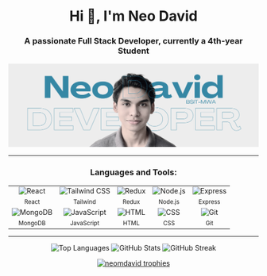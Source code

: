 <h1 align="center">Hi 👋, I'm Neo David</h1>
<h3 align="center">A passionate Full Stack Developer, currently a 4th-year Student</h3>

<p align="center">
  <img src="https://github.com/neomdavid/neomdavid/blob/main/GitHubHeader.png" alt="neomdavid" />
</p>

---

<h3 align="center">Languages and Tools:</h3>

<table align="center">
  <tr>
    <td align="center">
      <img width="50" src="https://techstack-generator.vercel.app/react-icon.svg" alt="React" title="React"/><br/>
      <sub>React</sub>
    </td>
    <td align="center">
      <img width="50" src="https://raw.githubusercontent.com/marwin1991/profile-technology-icons/refs/heads/main/icons/tailwind_css.png" alt="Tailwind CSS" title="Tailwind CSS"/><br/>
      <sub>Tailwind</sub>
    </td>
    <td align="center">
      <img width="50" src="https://raw.githubusercontent.com/marwin1991/profile-technology-icons/refs/heads/main/icons/redux.png" alt="Redux" title="Redux"/><br/>
      <sub>Redux</sub>
    </td>
    <td align="center">
      <img width="50" src="https://raw.githubusercontent.com/marwin1991/profile-technology-icons/refs/heads/main/icons/node_js.png" alt="Node.js" title="Node.js"/><br/>
      <sub>Node.js</sub>
    </td>
    <td align="center">
      <img width="50" src="https://raw.githubusercontent.com/marwin1991/profile-technology-icons/refs/heads/main/icons/express.png" alt="Express" title="Express"/><br/>
      <sub>Express</sub>
    </td>
  </tr>
  <tr>
    <td align="center">
      <img width="50" src="https://raw.githubusercontent.com/marwin1991/profile-technology-icons/refs/heads/main/icons/mongodb.png" alt="MongoDB" title="MongoDB"/><br/>
      <sub>MongoDB</sub>
    </td>
    <td align="center">
      <img width="50" src="https://raw.githubusercontent.com/marwin1991/profile-technology-icons/refs/heads/main/icons/javascript.png" alt="JavaScript" title="JavaScript"/><br/>
      <sub>JavaScript</sub>
    </td>
    <td align="center">
      <img width="50" src="https://raw.githubusercontent.com/marwin1991/profile-technology-icons/refs/heads/main/icons/html.png" alt="HTML" title="HTML"/><br/>
      <sub>HTML</sub>
    </td>
    <td align="center">
      <img width="50" src="https://raw.githubusercontent.com/marwin1991/profile-technology-icons/refs/heads/main/icons/css.png" alt="CSS" title="CSS"/><br/>
      <sub>CSS</sub>
    </td>
    <td align="center">
      <img width="50" src="https://raw.githubusercontent.com/marwin1991/profile-technology-icons/refs/heads/main/icons/git.png" alt="Git" title="Git"/><br/>
      <sub>Git</sub>
    </td>
  </tr>
</table>

---
<p align="center">
  <img height="160" src="https://github-readme-stats.vercel.app/api/top-langs?username=neomdavid&show_icons=true&locale=en&layout=compact&theme=transparent" alt="Top Languages" />
  <img height="160" src="https://github-readme-stats.vercel.app/api?username=neomdavid&show_icons=true&locale=en&theme=transparent" alt="GitHub Stats" />
  <img height="160" src="https://github-readme-streak-stats.herokuapp.com/?user=neomdavid&theme=transparent" alt="GitHub Streak" />
</p>

<p align="center">
  <a href="https://github.com/ryo-ma/github-profile-trophy">
    <img src="https://github-profile-trophy.vercel.app/?username=neomdavid&theme=juicyfresh" alt="neomdavid trophies" />
  </a>
</p>
